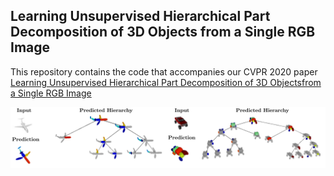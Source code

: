 ## Learning Unsupervised Hierarchical Part Decomposition of 3D Objects from a Single RGB Image

This repository contains the code that accompanies our CVPR 2020 paper
[Learning Unsupervised Hierarchical Part Decomposition of 3D Objectsfrom a Single RGB Image](https://paschalidoud.github.io/)

![Teaser](img/teaser.png)

